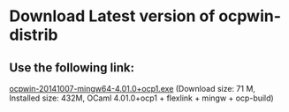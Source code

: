 Download Latest version of ocpwin-distrib
=========================================

## Use the following link:

[ocpwin-20141007-mingw64-4.01.0+ocp1.exe](http://www.ocamlpro.com/pub/ocpwin/ocpwin-builds/ocpwin-20141007-mingw64-4.01.0+ocp1.exe)
   (Download size: 71 M, Installed size: 432M, OCaml 4.01.0+ocp1 + flexlink + mingw + ocp-build)

